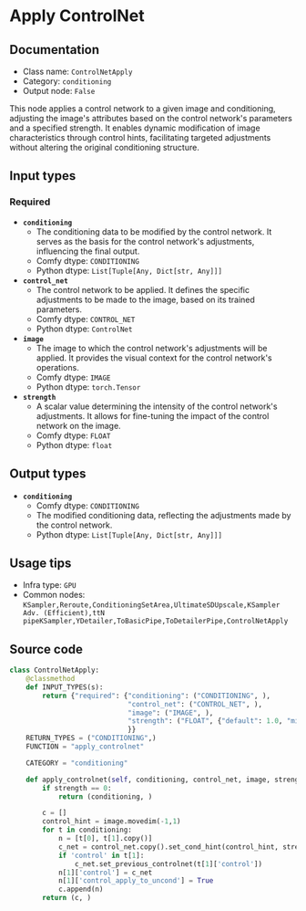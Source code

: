 # Apply ControlNet
## Documentation
- Class name: `ControlNetApply`
- Category: `conditioning`
- Output node: `False`

This node applies a control network to a given image and conditioning, adjusting the image's attributes based on the control network's parameters and a specified strength. It enables dynamic modification of image characteristics through control hints, facilitating targeted adjustments without altering the original conditioning structure.
## Input types
### Required
- **`conditioning`**
    - The conditioning data to be modified by the control network. It serves as the basis for the control network's adjustments, influencing the final output.
    - Comfy dtype: `CONDITIONING`
    - Python dtype: `List[Tuple[Any, Dict[str, Any]]]`
- **`control_net`**
    - The control network to be applied. It defines the specific adjustments to be made to the image, based on its trained parameters.
    - Comfy dtype: `CONTROL_NET`
    - Python dtype: `ControlNet`
- **`image`**
    - The image to which the control network's adjustments will be applied. It provides the visual context for the control network's operations.
    - Comfy dtype: `IMAGE`
    - Python dtype: `torch.Tensor`
- **`strength`**
    - A scalar value determining the intensity of the control network's adjustments. It allows for fine-tuning the impact of the control network on the image.
    - Comfy dtype: `FLOAT`
    - Python dtype: `float`
## Output types
- **`conditioning`**
    - Comfy dtype: `CONDITIONING`
    - The modified conditioning data, reflecting the adjustments made by the control network.
    - Python dtype: `List[Tuple[Any, Dict[str, Any]]]`
## Usage tips
- Infra type: `GPU`
- Common nodes: `KSampler,Reroute,ConditioningSetArea,UltimateSDUpscale,KSampler Adv. (Efficient),ttN pipeKSampler,YDetailer,ToBasicPipe,ToDetailerPipe,ControlNetApply`


## Source code
```python
class ControlNetApply:
    @classmethod
    def INPUT_TYPES(s):
        return {"required": {"conditioning": ("CONDITIONING", ),
                             "control_net": ("CONTROL_NET", ),
                             "image": ("IMAGE", ),
                             "strength": ("FLOAT", {"default": 1.0, "min": 0.0, "max": 10.0, "step": 0.01})
                             }}
    RETURN_TYPES = ("CONDITIONING",)
    FUNCTION = "apply_controlnet"

    CATEGORY = "conditioning"

    def apply_controlnet(self, conditioning, control_net, image, strength):
        if strength == 0:
            return (conditioning, )

        c = []
        control_hint = image.movedim(-1,1)
        for t in conditioning:
            n = [t[0], t[1].copy()]
            c_net = control_net.copy().set_cond_hint(control_hint, strength)
            if 'control' in t[1]:
                c_net.set_previous_controlnet(t[1]['control'])
            n[1]['control'] = c_net
            n[1]['control_apply_to_uncond'] = True
            c.append(n)
        return (c, )

```
